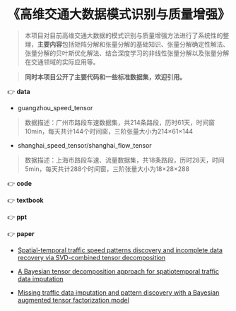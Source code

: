 # 《高维交通大数据模式识别与质量增强》

[^_^]:**数据质量增强**一直是交通大数据分析领域的研究热点。由于检测设备的失灵、数据记录错误和移动检测器渗透率较低等原因，现实中采集到的交通数据往往是**不完整的**，因此有必要对缺失的交通检测数据进行数据质量增强。在最新的相关研究中，基于**张量**的数据质量增强方法被证明是有效和易扩展的，同时张量分解还能够挖掘出高维交通数据中的**隐含模式**，有助于我们更好的理解交通数据和交通系统。

> 本项目对目前高维交通大数据的模式识别与质量增强方法进行了系统性的整理，**主要内容**包括矩阵分解和张量分解的基础知识、张量分解确定性解法、张量分解的贝叶斯优化解法、结合深度学习的非线性张量分解以及张量分解在交通领域的实际应用等。

> **同时本项目公开了主要代码和一些标准数据集，欢迎引用。**


:point_right: **data**

- guangzhou_speed_tensor
> 数据描述：广州市路段车速数据集，共214条路段，历时61天，时间窗10min，每天共计144个时间窗，三阶张量大小为214×61×144
- shanghai_speed_tensor/shanghai_flow_tensor
> 数据描述：上海市路段车速、流量数据集，共18条路段，历时28天，时间5min，每天共计288个时间窗，三阶张量大小为18×28×288

:point_right: **code**

:point_right: **textbook**

:point_right: **ppt**


:point_right: **paper**

- [Spatial-temporal traffic speed patterns discovery and incomplete data recovery via SVD-combined tensor decomposition](https://www.sciencedirect.com/science/article/pii/S0968090X17302966)

- [A Bayesian tensor decomposition approach for spatiotemporal traffic data imputation](https://www.sciencedirect.com/science/article/pii/S0968090X1830799X)

- [Missing traffic data imputation and pattern discovery with a Bayesian augmented tensor factorization model](https://www.sciencedirect.com/science/article/pii/S0968090X18307757)





